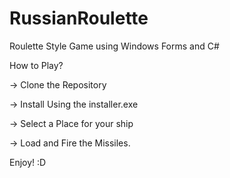# RussianRoulette
Roulette Style Game using Windows Forms and C#

How to Play?

-> Clone the Repository

-> Install Using the installer.exe

-> Select a Place for your ship

-> Load and Fire the Missiles.

Enjoy! :D

